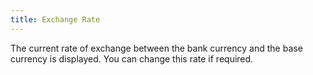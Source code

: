 ```yaml
---
title: Exchange Rate
---
```



The current rate of exchange between the bank currency and the base  currency is displayed. You can change this rate if required.
